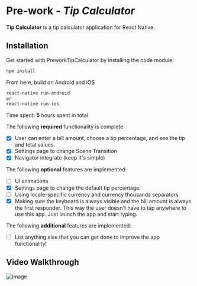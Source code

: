 # Pre-work - *Tip Calculator*

**Tip Calculator** is a tip calculator application for React Native.

## Installation

Get started with PreworkTipCalculator by installing the node module:

```bash
npm install
```

From here, build on Android and iOS

```bash
react-native run-android
or
react-native run-ios
```

Time spent: **5** hours spent in total

The following **required** functionality is complete:

* [x] User can enter a bill amount, choose a tip percentage, and see the tip and total values.
* [x] Settings page to change Scene Transition 
* [x] Navigator integrate (keep it's simple) 

The following **optional** features are implemented:
* [ ] UI animations
* [x] Settings page to change the default tip percentage.
* [ ] Using locale-specific currency and currency thousands separators.
* [x] Making sure the keyboard is always visible and the bill amount is always the first responder. This way the user doesn't have to tap anywhere to use this app. Just launch the app and start typing.

The following **additional** features are implemented:

- [ ] List anything else that you can get done to improve the app functionality!

## Video Walkthrough 
![image](http://imgur.com/a/4EPX5)
